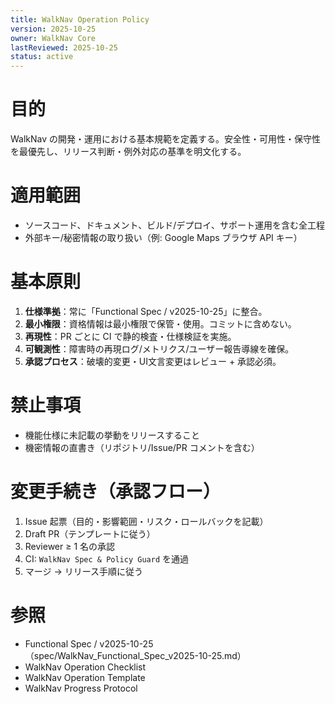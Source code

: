 ```yaml
---
title: WalkNav Operation Policy
version: 2025-10-25
owner: WalkNav Core
lastReviewed: 2025-10-25
status: active
---
```


# 目的
WalkNav の開発・運用における基本規範を定義する。安全性・可用性・保守性を最優先し、リリース判断・例外対応の基準を明文化する。

# 適用範囲
- ソースコード、ドキュメント、ビルド/デプロイ、サポート運用を含む全工程
- 外部キー/秘密情報の取り扱い（例: Google Maps ブラウザ API キー）

# 基本原則
1. **仕様準拠**：常に「Functional Spec / v2025-10-25」に整合。  
2. **最小権限**：資格情報は最小権限で保管・使用。コミットに含めない。  
3. **再現性**：PR ごとに CI で静的検査・仕様検証を実施。  
4. **可観測性**：障害時の再現ログ/メトリクス/ユーザー報告導線を確保。  
5. **承認プロセス**：破壊的変更・UI文言変更はレビュー + 承認必須。

# 禁止事項
- 機能仕様に未記載の挙動をリリースすること
- 機密情報の直書き（リポジトリ/Issue/PR コメントを含む）

# 変更手続き（承認フロー）
1. Issue 起票（目的・影響範囲・リスク・ロールバックを記載）  
2. Draft PR（テンプレートに従う）  
3. Reviewer ≥ 1 名の承認  
4. CI: `WalkNav Spec & Policy Guard` を通過  
5. マージ → リリース手順に従う

# 参照
- Functional Spec / v2025-10-25（spec/WalkNav_Functional_Spec_v2025-10-25.md）
- WalkNav Operation Checklist
- WalkNav Operation Template
- WalkNav Progress Protocol
